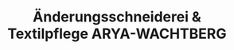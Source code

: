 ---
title: "Änderungsschneiderei & Textilpflege ARYA-WACHTBERG"
url: /wachtberg/aenderungsschneiderei-und-textilpflege-arya-wachtberg/
shop: Wäscherei
---